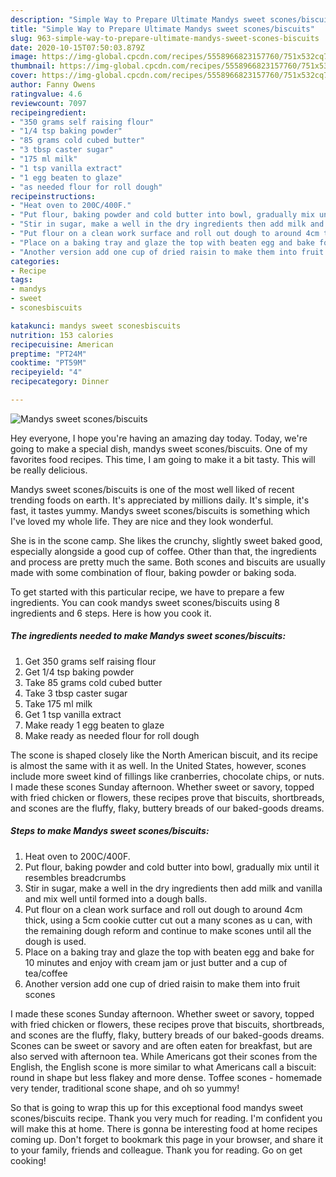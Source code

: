 ```yaml
---
description: "Simple Way to Prepare Ultimate Mandys sweet scones/biscuits"
title: "Simple Way to Prepare Ultimate Mandys sweet scones/biscuits"
slug: 963-simple-way-to-prepare-ultimate-mandys-sweet-scones-biscuits
date: 2020-10-15T07:50:03.879Z
image: https://img-global.cpcdn.com/recipes/5558966823157760/751x532cq70/mandys-sweet-sconesbiscuits-recipe-main-photo.jpg
thumbnail: https://img-global.cpcdn.com/recipes/5558966823157760/751x532cq70/mandys-sweet-sconesbiscuits-recipe-main-photo.jpg
cover: https://img-global.cpcdn.com/recipes/5558966823157760/751x532cq70/mandys-sweet-sconesbiscuits-recipe-main-photo.jpg
author: Fanny Owens
ratingvalue: 4.6
reviewcount: 7097
recipeingredient:
- "350 grams self raising flour"
- "1/4 tsp baking powder"
- "85 grams cold cubed butter"
- "3 tbsp caster sugar"
- "175 ml milk"
- "1 tsp vanilla extract"
- "1 egg beaten to glaze"
- "as needed flour for roll dough"
recipeinstructions:
- "Heat oven to 200C/400F."
- "Put flour, baking powder and cold butter into bowl, gradually mix until it resembles breadcrumbs"
- "Stir in sugar, make a well in the dry ingredients then add milk and vanilla and mix well until formed into a dough balls."
- "Put flour on a clean work surface and roll out dough to around 4cm thick, using a 5cm cookie cutter cut out a many scones as u can, with the remaining dough reform and continue to make scones until all the dough is used."
- "Place on a baking tray and glaze the top with beaten egg and bake for 10 minutes and enjoy with cream jam or just butter and a cup of tea/coffee"
- "Another version add one cup of dried raisin to make them into fruit scones"
categories:
- Recipe
tags:
- mandys
- sweet
- sconesbiscuits

katakunci: mandys sweet sconesbiscuits 
nutrition: 153 calories
recipecuisine: American
preptime: "PT24M"
cooktime: "PT59M"
recipeyield: "4"
recipecategory: Dinner

---
```



![Mandys sweet scones/biscuits](https://img-global.cpcdn.com/recipes/5558966823157760/751x532cq70/mandys-sweet-sconesbiscuits-recipe-main-photo.jpg)

Hey everyone, I hope you're having an amazing day today. Today, we're going to make a special dish, mandys sweet scones/biscuits. One of my favorites food recipes. This time, I am going to make it a bit tasty. This will be really delicious.

Mandys sweet scones/biscuits is one of the most well liked of recent trending foods on earth. It's appreciated by millions daily. It's simple, it's fast, it tastes yummy. Mandys sweet scones/biscuits is something which I've loved my whole life. They are nice and they look wonderful.

She is in the scone camp. She likes the crunchy, slightly sweet baked good, especially alongside a good cup of coffee. Other than that, the ingredients and process are pretty much the same. Both scones and biscuits are usually made with some combination of flour, baking powder or baking soda.


To get started with this particular recipe, we have to prepare a few ingredients. You can cook mandys sweet scones/biscuits using 8 ingredients and 6 steps. Here is how you cook it.

<!--inarticleads1-->

##### The ingredients needed to make Mandys sweet scones/biscuits:

1. Get 350 grams self raising flour
1. Get 1/4 tsp baking powder
1. Take 85 grams cold cubed butter
1. Take 3 tbsp caster sugar
1. Take 175 ml milk
1. Get 1 tsp vanilla extract
1. Make ready 1 egg beaten to glaze
1. Make ready as needed flour for roll dough


The scone is shaped closely like the North American biscuit, and its recipe is almost the same with it as well. In the United States, however, scones include more sweet kind of fillings like cranberries, chocolate chips, or nuts. I made these scones Sunday afternoon. Whether sweet or savory, topped with fried chicken or flowers, these recipes prove that biscuits, shortbreads, and scones are the fluffy, flaky, buttery breads of our baked-goods dreams. 

<!--inarticleads2-->

##### Steps to make Mandys sweet scones/biscuits:

1. Heat oven to 200C/400F.
1. Put flour, baking powder and cold butter into bowl, gradually mix until it resembles breadcrumbs
1. Stir in sugar, make a well in the dry ingredients then add milk and vanilla and mix well until formed into a dough balls.
1. Put flour on a clean work surface and roll out dough to around 4cm thick, using a 5cm cookie cutter cut out a many scones as u can, with the remaining dough reform and continue to make scones until all the dough is used.
1. Place on a baking tray and glaze the top with beaten egg and bake for 10 minutes and enjoy with cream jam or just butter and a cup of tea/coffee
1. Another version add one cup of dried raisin to make them into fruit scones


I made these scones Sunday afternoon. Whether sweet or savory, topped with fried chicken or flowers, these recipes prove that biscuits, shortbreads, and scones are the fluffy, flaky, buttery breads of our baked-goods dreams. Scones can be sweet or savory and are often eaten for breakfast, but are also served with afternoon tea. While Americans got their scones from the English, the English scone is more similar to what Americans call a biscuit: round in shape but less flakey and more dense. Toffee scones - homemade very tender, traditional scone shape, and oh so yummy! 

So that is going to wrap this up for this exceptional food mandys sweet scones/biscuits recipe. Thank you very much for reading. I'm confident you will make this at home. There is gonna be interesting food at home recipes coming up. Don't forget to bookmark this page in your browser, and share it to your family, friends and colleague. Thank you for reading. Go on get cooking!
